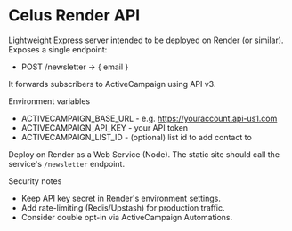 # Celus Render API

Lightweight Express server intended to be deployed on Render (or similar). Exposes a single endpoint:

- POST /newsletter -> { email }

It forwards subscribers to ActiveCampaign using API v3.

Environment variables
- ACTIVECAMPAIGN_BASE_URL - e.g. https://youraccount.api-us1.com
- ACTIVECAMPAIGN_API_KEY - your API token
- ACTIVECAMPAIGN_LIST_ID - (optional) list id to add contact to

Deploy on Render as a Web Service (Node). The static site should call the service's `/newsletter` endpoint.

Security notes
- Keep API key secret in Render's environment settings.
- Add rate-limiting (Redis/Upstash) for production traffic.
- Consider double opt-in via ActiveCampaign Automations.
